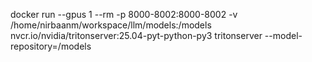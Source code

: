 docker run --gpus 1 --rm -p 8000-8002:8000-8002    -v /home/nirbaanm/workspace/llm/models:/models    nvcr.io/nvidia/tritonserver:25.04-pyt-python-py3    tritonserver --model-repository=/models

